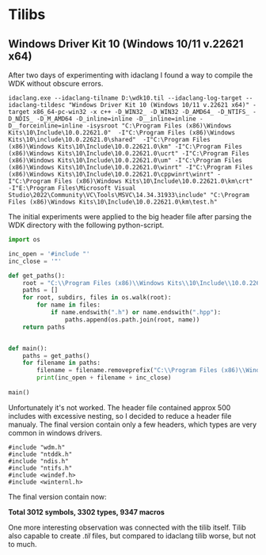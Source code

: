 # Tilibs

## Windows Driver Kit 10 (Windows 10/11 v.22621 x64)

After two days of experimenting with idaclang I found a way to compile the WDK without obscure errors.

```
idaclang.exe --idaclang-tilname D:\wdk10.til --idaclang-log-target --idaclang-tildesc "Windows Driver Kit 10 (Windows 10/11 v.22621 x64)" -target x86_64-pc-win32 -x c++ -D_WIN32_ -D_WIN32 -D_AMD64_ -D_NTIFS_ -D_NDIS_ -D_M_AMD64 -D_inline=inline -D__inline=inline -D__forceinline=inline -isysroot "C:\Program Files (x86)\Windows Kits\10\Include\10.0.22621.0"  -I"C:\Program Files (x86)\Windows Kits\10\include\10.0.22621.0\shared"  -I"C:\Program Files (x86)\Windows Kits\10\Include\10.0.22621.0\km" -I"C:\Program Files (x86)\Windows Kits\10\Include\10.0.22621.0\ucrt" -I"C:\Program Files (x86)\Windows Kits\10\Include\10.0.22621.0\um" -I"C:\Program Files (x86)\Windows Kits\10\Include\10.0.22621.0\winrt" -I"C:\Program Files (x86)\Windows Kits\10\Include\10.0.22621.0\cppwinrt\winrt" -I"C:\Program Files (x86)\Windows Kits\10\Include\10.0.22621.0\km\crt" -I"E:\Program Files\Microsoft Visual Studio\2022\Community\VC\Tools\MSVC\14.34.31933\include" "C:\Program Files (x86)\Windows Kits\10\Include\10.0.22621.0\km\test.h"
```

The initial experiments were applied to the big header file after parsing the WDK directory with the following python-script.

```python
import os

inc_open = '#include "' 
inc_close = '"'

def get_paths():
    root = "C:\\Program Files (x86)\\Windows Kits\\10\Include\\10.0.22621.0\\km"
    paths = []
    for root, subdirs, files in os.walk(root):
        for name in files:
            if name.endswith(".h") or name.endswith(".hpp"):
                paths.append(os.path.join(root, name))   
    return paths


def main():
    paths = get_paths()
    for filename in paths:
        filename = filename.removeprefix("C:\\Program Files (x86)\\Windows Kits\\10\Include\\10.0.22621.0\\km\\")
        print(inc_open + filename + inc_close)
        
main() 
```

Unfortunately it's not worked. The header file contained approx 500 includes with excessive nesting, so I decided to reduce a header file manualy. The final version contain only a few headers, which types are very common in windows drivers. 

```
#include "wdm.h"
#include "ntddk.h"
#include "ndis.h"
#include "ntifs.h"
#include <windef.h>
#include <winternl.h>
```

The final version contain now:

**Total 3012 symbols, 3302 types, 9347 macros**

One more interesting observation was connected with the tilib itself. Tilib also capable to create *.til* files, but compared to idaclang tilib worse, but not to much.
